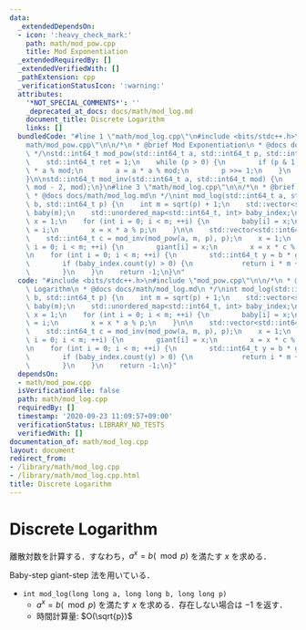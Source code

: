 ```yaml
---
data:
  _extendedDependsOn:
  - icon: ':heavy_check_mark:'
    path: math/mod_pow.cpp
    title: Mod Exponentiation
  _extendedRequiredBy: []
  _extendedVerifiedWith: []
  _pathExtension: cpp
  _verificationStatusIcon: ':warning:'
  attributes:
    '*NOT_SPECIAL_COMMENTS*': ''
    _deprecated_at_docs: docs/math/mod_log.md
    document_title: Discrete Logarithm
    links: []
  bundledCode: "#line 1 \"math/mod_log.cpp\"\n#include <bits/stdc++.h>\n#line 2 \"\
    math/mod_pow.cpp\"\n\n/*\n * @brief Mod Exponentiation\n * @docs docs/math/mod_pow.md\n\
    \ */\nstd::int64_t mod_pow(std::int64_t a, std::int64_t p, std::int64_t mod) {\n\
    \    std::int64_t ret = 1;\n    while (p > 0) {\n        if (p & 1) ret = ret\
    \ * a % mod;\n        a = a * a % mod;\n        p >>= 1;\n    }\n    return ret;\n\
    }\n\nstd::int64_t mod_inv(std::int64_t a, std::int64_t mod) {\n    return mod_pow(a,\
    \ mod - 2, mod);\n}\n#line 3 \"math/mod_log.cpp\"\n\n/*\n * @brief Discrete Logarithm\n\
    \ * @docs docs/math/mod_log.md\n */\nint mod_log(std::int64_t a, std::int64_t\
    \ b, std::int64_t p) {\n    int m = sqrt(p) + 1;\n    std::vector<std::int64_t>\
    \ baby(m);\n    std::unordered_map<std::int64_t, int> baby_index;\n    std::int64_t\
    \ x = 1;\n    for (int i = 0; i < m; ++i) {\n        baby[i] = x;\n        baby_index[x]\
    \ = i;\n        x = x * a % p;\n    }\n\n    std::vector<std::int64_t> giant(m);\n\
    \    std::int64_t c = mod_inv(mod_pow(a, m, p), p);\n    x = 1;\n    for (int\
    \ i = 0; i < m; ++i) {\n        giant[i] = x;\n        x = x * c % p;\n    }\n\
    \n    for (int i = 0; i < m; ++i) {\n        std::int64_t y = b * giant[i] % p;\n\
    \        if (baby_index.count(y) > 0) {\n            return i * m + baby_index[y];\n\
    \        }\n    }\n    return -1;\n}\n"
  code: "#include <bits/stdc++.h>\n#include \"mod_pow.cpp\"\n\n/*\n * @brief Discrete\
    \ Logarithm\n * @docs docs/math/mod_log.md\n */\nint mod_log(std::int64_t a, std::int64_t\
    \ b, std::int64_t p) {\n    int m = sqrt(p) + 1;\n    std::vector<std::int64_t>\
    \ baby(m);\n    std::unordered_map<std::int64_t, int> baby_index;\n    std::int64_t\
    \ x = 1;\n    for (int i = 0; i < m; ++i) {\n        baby[i] = x;\n        baby_index[x]\
    \ = i;\n        x = x * a % p;\n    }\n\n    std::vector<std::int64_t> giant(m);\n\
    \    std::int64_t c = mod_inv(mod_pow(a, m, p), p);\n    x = 1;\n    for (int\
    \ i = 0; i < m; ++i) {\n        giant[i] = x;\n        x = x * c % p;\n    }\n\
    \n    for (int i = 0; i < m; ++i) {\n        std::int64_t y = b * giant[i] % p;\n\
    \        if (baby_index.count(y) > 0) {\n            return i * m + baby_index[y];\n\
    \        }\n    }\n    return -1;\n}"
  dependsOn:
  - math/mod_pow.cpp
  isVerificationFile: false
  path: math/mod_log.cpp
  requiredBy: []
  timestamp: '2020-09-23 11:09:57+09:00'
  verificationStatus: LIBRARY_NO_TESTS
  verifiedWith: []
documentation_of: math/mod_log.cpp
layout: document
redirect_from:
- /library/math/mod_log.cpp
- /library/math/mod_log.cpp.html
title: Discrete Logarithm
---
```

# Discrete Logarithm

離散対数を計算する．すなわち，$a^x = b (\mod p)$ を満たす $x$ を求める．

Baby-step giant-step 法を用いている．

- `int mod_log(long long a, long long b, long long p)`
    - $a^x = b (\mod p)$ を満たす $x$ を求める．存在しない場合は $-1$ を返す．
    - 時間計算量: $O(\sqrt{p})$